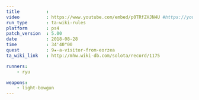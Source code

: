 ```yaml
---
title          :
video          : https://www.youtube.com/embed/p0TRfZHJN4U #https://youtu.be/p0TRfZHJN4U
run_type       : ta-wiki-rules
platform       : ps4
patch_version  : 5.00
date           : 2018-08-28
time           : 34'40"00
quest          : 9★-a-visitor-from-eorzea
ta_wiki_link   : http://mhw.wiki-db.com/solota/record/1175

runners:
    - ryu

weapons:
    - light-bowgun
---
```

